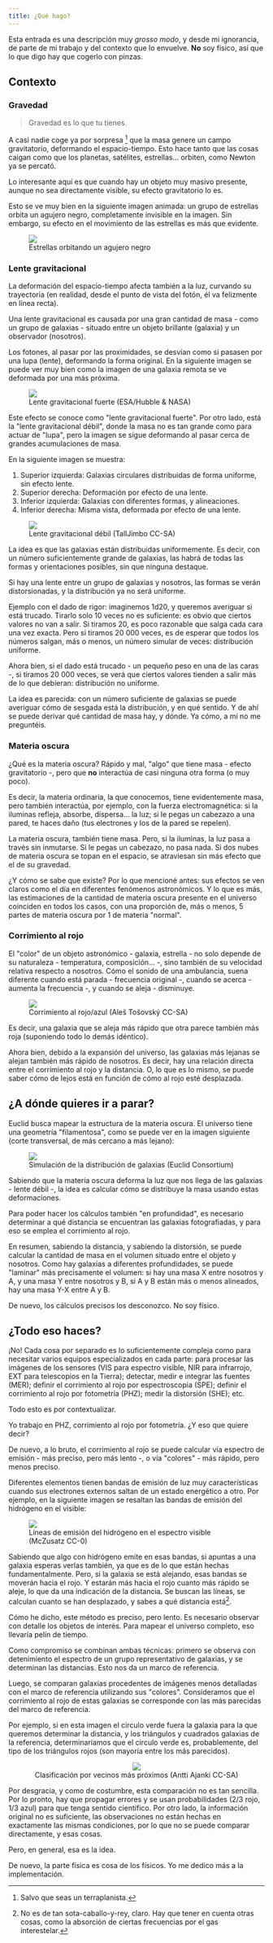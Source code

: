 ```yaml
---
title: ¿Qué hago?
---
```


Esta entrada es una descripción muy *grosso modo*, y desde mi ignorancia,
de parte de mi trabajo y del contexto que lo envuelve.
**No** soy físico, así que lo que digo hay que cogerlo con pinzas.

## Contexto

### Gravedad
> Gravedad es lo que tu tienes.

A casi nadie coge ya por sorpresa [^tierraplanistas] que la masa genere un campo
gravitatorio, deformando el espacio-tiempo. Esto hace tanto que las cosas caigan
como que los planetas, satélites, estrellas... orbiten, como Newton ya se percató.

Lo interesante aquí es que cuando hay un objeto muy masivo presente, aunque
no sea directamente visible, su efecto gravitatorio lo es.

Esto se ve muy bien en la siguiente imagen animada: un grupo de estrellas orbita
un agujero negro, completamente invisible en la imagen. Sin embargo, su efecto
en el movimiento de las estrellas es más que evidente.

<figure>
  <img src="https://i.imgur.com/liT2ZMz.gif"/>
  <figcaption>Estrellas orbitando un agujero negro</figcaption>
</figure>

[^tierraplanistas]: Salvo que seas un terraplanista.

### Lente gravitacional
La deformación del espacio-tiempo afecta también a la luz, curvando su
trayectoria (en realidad, desde el punto de vista del fotón, él va
felizmente en línea recta).

Una lente gravitacional es causada por una gran cantidad de masa - como un grupo
de galaxias - situado entre un objeto brillante (galaxia) y un observador (nosotros).

Los fotones, al pasar por las proximidades, se desvían como si pasasen por
una lupa (lente), deformando la forma original. En la siguiente imagen se puede
ver muy bien como la imagen de una galaxia remota se ve deformada por una más
próxima.

<figure>
  <a href="https://commons.wikimedia.org/wiki/File:A_Horseshoe_Einstein_Ring_from_Hubble.JPG">
    <img src="{{baseurl}}/img/2019/2019-03-11-que-hago/stronglensing.jpg"/>
  </a>
  <figcaption>Lente gravitacional fuerte (ESA/Hubble & NASA)</figcaption>
</figure>

Este efecto se conoce como "lente gravitacional fuerte". Por otro lado, está
la "lente gravitacional débil", donde la masa no es tan grande como para actuar
de "lupa", pero la imagen se sigue deformando al pasar cerca de grandes acumulaciones
de masa.

En la siguiente imagen se muestra:

1. Superior izquierda: Galaxias circulares distribuidas de forma uniforme, sin
efecto lente.
2. Superior derecha: Deformación por efecto de una lente.
3. Inferior izquierda: Galaxias con diferentes formas, y alineaciones.
4. Inferior derecha: Misma vista, deformada por efecto de una lente.

<figure>
  <a href="https://commons.wikimedia.org/wiki/File:Shapenoise.svg">
    <img src="{{baseurl}}/img/2019/2019-03-11-que-hago/weak-lensing.svg"/>
  </a>
  <figcaption>Lente gravitacional débil (TallJimbo CC-SA)</figcaption>
</figure>

La idea es que las galaxias están distribuidas uniformemente. Es decir,
con un número suficientemente grande de galaxias, las habrá de todas las formas
y orientaciones posibles, sin que ninguna destaque.

Si hay una lente entre un grupo de galaxias y nosotros, las formas se verán
distorsionadas, y la distribución ya no será uniforme.

Ejemplo con el dado de rigor: imaginemos 1d20, y queremos averiguar si está
trucado. Tirarlo solo 10 veces no es suficiente: es obvio que ciertos
valores no van a salir. Si tiramos 20, es poco razonable que salga cada cara una vez
exacta. Pero si tiramos 20 000 veces, es de esperar que todos los números salgan, más
o menos, un número simular de veces: distribución uniforme.

Ahora bien, si el dado está trucado - un pequeño peso en una de las caras -,
si tiramos 20 000 veces, se verá que ciertos valores tienden a salir más
de lo que debieran: distribución no uniforme.

La idea es parecida: con un número suficiente de galaxias se puede averiguar cómo
de sesgada está la distribución, y en qué sentido. Y de ahí se puede derivar qué
cantidad de masa hay, y dónde. Ya cómo, a mí no me preguntéis.

### Materia oscura
¿Qué es la materia oscura? Rápido y mal, "algo" que tiene masa - efecto
gravitatorio -, pero que **no** interactúa de casi ninguna otra forma (o muy poco).

Es decir, la materia ordinaria, la que conocemos, tiene evidentemente masa, pero
también interactúa, por ejemplo, con la fuerza electromagnética: si la iluminas
refleja, absorbe, dispersa... la luz; si le pegas un cabezazo a una pared, te
haces daño (tus electrones y los de la pared se repelen).

La materia oscura, también tiene masa. Pero, si la iluminas, la luz pasa a través
sin inmutarse. Si le pegas un cabezazo, no pasa nada. Si dos nubes de materia
oscura se topan en el espacio, se atraviesan sin más efecto que el de su gravedad.

¿Y cómo se sabe que existe? Por lo que mencioné antes: sus efectos se ven claros
como el día en diferentes fenómenos astronómicos. Y lo que es más, las estimaciones
de la cantidad de materia oscura presente en el universo coinciden en todos los
casos, con una proporción de, más o menos, 5 partes de materia oscura por 1 de
materia "normal".

### Corrimiento al rojo
El "color" de un objeto astronómico - galaxia, estrella - no solo depende de
su naturaleza - temperatura, composición... -, sino también de su velocidad
relativa respecto a nosotros. Cómo el sonido de una ambulancia, suena diferente
cuando está parada - frecuencia original -, cuando se acerca - aumenta la
frecuencia -, y cuando se aleja - disminuye.

<figure>
  <a href="https://en.wikipedia.org/wiki/File:Redshift_blueshift.svg">
    <img src="{{baseurl}}/img/2019/2019-03-11-que-hago/Redshift_blueshift.svg"/>
  </a>
  <figcaption>Corrimiento al rojo/azul (Aleš Tošovský CC-SA)</figcaption>
</figure>

Es decir, una galaxia que se aleja más rápido que otra parece también más roja
(suponiendo todo lo demás idéntico).

Ahora bien, debido a la expansión del universo, las galaxias más lejanas
se alejan también más rápido de nosotros. Es decir, hay una relación directa
entre el corrimiento al rojo y la distancia. O, lo que es lo mismo,
se puede saber cómo de lejos está en función de cómo al rojo esté desplazada.

## ¿A dónde quieres ir a parar?
Euclid busca mapear la estructura de la materia oscura. El universo tiene
una geometría "filamentosa", como se puede ver en la imagen siguiente (corte
transversal, de más cercano a más lejano):

<figure>
  <a href="https://www.euclid-ec.org/?page_id=4133">
    <img src="{{baseurl}}/img/2019/2019-03-11-que-hago/flagship.jpg"/>
  </a>
  <figcaption>Simulación de la distribución de galaxias  (Euclid Consortium)</figcaption>
</figure>

Sabiendo que la materia oscura deforma la luz que nos llega de las galaxias -
lente débil -, la idea es calcular cómo se distribuye la masa usando estas
deformaciones.

Para poder hacer los cálculos también "en profundidad", es necesario determinar
a qué distancia se encuentran las galaxias fotografiadas, y para eso se emplea
el corrimiento al rojo.

En resumen, sabiendo la distancia, y sabiendo la distorsión, se puede calcular
la cantidad de masa en el volumen situado entre el objeto y nosotros.
Como hay galaxias a diferentes profundidades, se puede "laminar" más precisamente
el volumen: si hay una masa X entre nosotros y A, y una masa Y entre nosotros y B,
si A y B están más o menos alineados, hay una masa Y-X entre A y B.

De nuevo, los cálculos precisos los desconozco. No soy físico.

## ¿Todo eso haces?
¡No! Cada cosa por separado es lo suficientemente compleja como para necesitar
varios equipos especializados en cada parte: para procesar las imágenes de
los sensores (VIS para espectro visible, NIR para infrarrojo, EXT para
telescopios en la Tierra); detectar, medir e integrar las fuentes (MER);
definir el corrimiento al rojo por espectroscopia (SPE); definir el
corrimiento al rojo por fotometría (PHZ); medir la distorsión (SHE); etc.

Todo esto es por contextualizar.

Yo trabajo en PHZ, corrimiento al rojo por fotometría. ¿Y eso que quiere decir?

De nuevo, a lo bruto, el corrimiento al rojo se puede calcular vía espectro de
emisión - más preciso, pero más lento -, o vía "colores" - más rápido, pero menos
preciso.

Diferentes elementos tienen bandas de emisión de luz muy características cuando
sus electrones externos saltan de un estado energético a otro. Por ejemplo,
en la siguiente imagen se resaltan las bandas de emisión del hidrógeno en
el visible:

<figure>
  <a href="https://en.wikipedia.org/wiki/File:Hydrogen_spectrum_visible.png">
    <img src="{{baseurl}}/img/2019/2019-03-11-que-hago/Hydrogen_spectrum_visible.png"/>
  </a>
  <figcaption>Líneas de emisión del hidrógeno en el espectro visible (McZusatz CC-0)</figcaption>
</figure>

Sabiendo que algo con hidrógeno emite en esas bandas, si apuntas a una galaxia
esperas verlas también, ya que es de lo que están hechas fundamentalmente.
Pero, si la galaxia se está alejando, esas bandas se moverán hacia el rojo.
Y estarán más hacia el rojo cuanto más rápido se aleje, lo que da una indicación
de la distancia. Se buscan las líneas, se calculan cuanto se han desplazado,
y sabes a qué distancia está[^absorcion].

Cómo he dicho, este método es preciso, pero lento. Es necesario observar con
detalle los objetos de interés. Para mapear el universo completo, eso llevaría
pelín de tiempo.

Como compromiso se combinan ambas técnicas: primero se observa con detenimiento
el espectro de un grupo representativo de galaxias, y se determinan las
distancias. Esto nos da un marco de referencia.

Luego, se comparan galaxias procedentes de imágenes menos detalladas con
el marco de referencia utilizando sus "colores". Consideramos que el
corrimiento al rojo de estas galaxias se corresponde con las más parecidas
del marco de referencia.

Por ejemplo, si en esta imagen el circulo verde fuera la galaxia para la que
queremos determinar la distancia, y los triángulos y cuadrados galaxias de la
referencia, determinaríamos que el circulo verde es, probablemente,
del tipo de los triángulos rojos (son mayoría entre los más parecidos).

<figure style="text-align: center">
  <a href="https://commons.wikimedia.org/wiki/File:KnnClassification.svg">
    <img src="{{baseurl}}/img/2019/2019-03-11-que-hago/KnnClassification.svg"/>
  </a>
  <figcaption>Clasificación por vecinos más próximos (Antti Ajanki CC-SA)</figcaption>
</figure>

Por desgracia, y como de costumbre, esta comparación no es tan sencilla.
Por lo pronto, hay que propagar errores y se usan probabilidades (2/3 rojo, 1/3 azul)
para que tenga sentido científico. Por otro lado, la información original no es
suficiente, las observaciones no están hechas en exactamente las mismas
condiciones, por lo que no se puede comparar directamente, y esas cosas.

Pero, en general, esa es la idea.

De nuevo, la parte física es cosa de los físicos. Yo me dedico más a la implementación.

[^absorcion]: No es de tan sota-caballo-y-rey, claro. Hay que tener en cuenta otras cosas, como la absorción de ciertas frecuencias por el gas interestelar.
